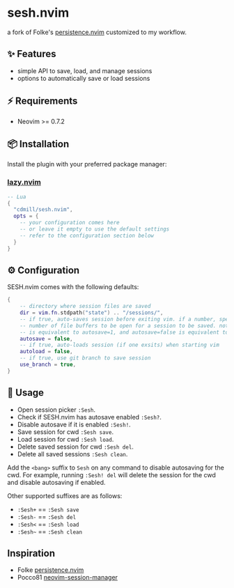 # sesh.nvim

a fork of Folke's [persistence.nvim](https://github.com/folke/persistence.nvim) customized to my workflow.

## ✨ Features

- simple API to save, load, and manage sessions
- options to automatically save or load sessions

## ⚡️ Requirements

- Neovim >= 0.7.2

## 📦 Installation

Install the plugin with your preferred package manager:


### [lazy.nvim](https://github.com/folke/lazy.nvim)

```lua
-- Lua
{
  "cdmill/sesh.nvim",
  opts = {
    -- your configuration comes here
    -- or leave it empty to use the default settings
    -- refer to the configuration section below
  }
}
```

## ⚙️ Configuration

SESH.nvim comes with the following defaults:

```lua
{
    -- directory where session files are saved
    dir = vim.fn.stdpath("state") .. "/sessions/",
    -- if true, auto-saves session before exiting vim. if a number, specifies the minimum
    -- number of file buffers to be open for a session to be saved. note that autosave=true
    -- is equivalent to autosave=1, and autosave=false is equivalent to autosave=0
    autosave = false,
    -- if true, auto-loads session (if one exsits) when starting vim
    autoload = false,
    -- if true, use git branch to save session
    use_branch = true,
}
```

## 🚀 Usage

- Open session picker `:Sesh`.
- Check if SESH.nvim has autosave enabled `:Sesh?`.
- Disable autosave if it is enabled `:Sesh!`.
- Save session for cwd `:Sesh save`.
- Load session for cwd `:Sesh load`.
- Delete saved session for cwd `:Sesh del`.
- Delete all saved sessions `:Sesh clean`.

Add the `<bang>` suffix to `Sesh` on any command to disable autosaving for the cwd. For
example, running `:Sesh! del` will delete the session for the cwd and disable autosaving
if enabled.

Other supported suffixes are as follows:

- `:Sesh+` == `:Sesh save`
- `:Sesh-` == `:Sesh del`
- `:Sesh<` == `:Sesh load`
- `:Sesh~` == `:Sesh clean`

## Inspiration

- Folke [persistence.nvim](https://github.com/folke/persistence.nvim)
- Pocco81 [neovim-session-manager](https://github.com/Shatur/neovim-session-manager)
